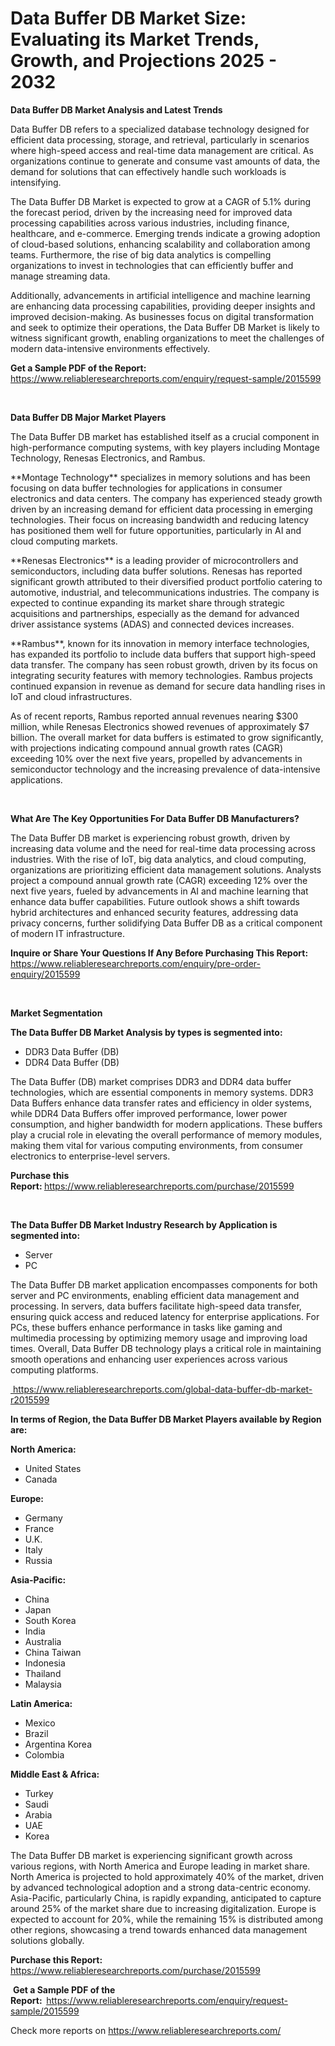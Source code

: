 <p><h1>Data Buffer DB Market Size: Evaluating its Market Trends, Growth, and Projections 2025 - 2032</h1></p><p><strong>Data Buffer DB Market Analysis and Latest Trends</strong></p>
<p><p>Data Buffer DB refers to a specialized database technology designed for efficient data processing, storage, and retrieval, particularly in scenarios where high-speed access and real-time data management are critical. As organizations continue to generate and consume vast amounts of data, the demand for solutions that can effectively handle such workloads is intensifying.</p><p>The Data Buffer DB Market is expected to grow at a CAGR of 5.1% during the forecast period, driven by the increasing need for improved data processing capabilities across various industries, including finance, healthcare, and e-commerce. Emerging trends indicate a growing adoption of cloud-based solutions, enhancing scalability and collaboration among teams. Furthermore, the rise of big data analytics is compelling organizations to invest in technologies that can efficiently buffer and manage streaming data.</p><p>Additionally, advancements in artificial intelligence and machine learning are enhancing data processing capabilities, providing deeper insights and improved decision-making. As businesses focus on digital transformation and seek to optimize their operations, the Data Buffer DB Market is likely to witness significant growth, enabling organizations to meet the challenges of modern data-intensive environments effectively.</p></p>
<p><strong>Get a Sample PDF of the Report:&nbsp;</strong> <a href="https://www.reliableresearchreports.com/enquiry/request-sample/2015599?utm_campaign=1581&utm_medium=2&utm_source=Github&utm_content=ia&utm_term=17012025&utm_id=data-buffer-db">https://www.reliableresearchreports.com/enquiry/request-sample/2015599</a></p>
<p>&nbsp;</p>
<p><strong>Data Buffer DB Major Market Players</strong></p>
<p><p>The Data Buffer DB market has established itself as a crucial component in high-performance computing systems, with key players including Montage Technology, Renesas Electronics, and Rambus. </p><p>**Montage Technology** specializes in memory solutions and has been focusing on data buffer technologies for applications in consumer electronics and data centers. The company has experienced steady growth driven by an increasing demand for efficient data processing in emerging technologies. Their focus on increasing bandwidth and reducing latency has positioned them well for future opportunities, particularly in AI and cloud computing markets. </p><p>**Renesas Electronics** is a leading provider of microcontrollers and semiconductors, including data buffer solutions. Renesas has reported significant growth attributed to their diversified product portfolio catering to automotive, industrial, and telecommunications industries. The company is expected to continue expanding its market share through strategic acquisitions and partnerships, especially as the demand for advanced driver assistance systems (ADAS) and connected devices increases.</p><p>**Rambus**, known for its innovation in memory interface technologies, has expanded its portfolio to include data buffers that support high-speed data transfer. The company has seen robust growth, driven by its focus on integrating security features with memory technologies. Rambus projects continued expansion in revenue as demand for secure data handling rises in IoT and cloud infrastructures.</p><p>As of recent reports, Rambus reported annual revenues nearing $300 million, while Renesas Electronics showed revenues of approximately $7 billion. The overall market for data buffers is estimated to grow significantly, with projections indicating compound annual growth rates (CAGR) exceeding 10% over the next five years, propelled by advancements in semiconductor technology and the increasing prevalence of data-intensive applications.</p></p>
<p>&nbsp;</p>
<p><strong>What Are The Key Opportunities For Data Buffer DB Manufacturers?</strong></p>
<p><p>The Data Buffer DB market is experiencing robust growth, driven by increasing data volume and the need for real-time data processing across industries. With the rise of IoT, big data analytics, and cloud computing, organizations are prioritizing efficient data management solutions. Analysts project a compound annual growth rate (CAGR) exceeding 12% over the next five years, fueled by advancements in AI and machine learning that enhance data buffer capabilities. Future outlook shows a shift towards hybrid architectures and enhanced security features, addressing data privacy concerns, further solidifying Data Buffer DB as a critical component of modern IT infrastructure.</p></p>
<p><strong>Inquire or Share Your Questions If Any Before Purchasing This Report:</strong> <a href="https://www.reliableresearchreports.com/enquiry/pre-order-enquiry/2015599?utm_campaign=1581&utm_medium=2&utm_source=Github&utm_content=ia&utm_term=17012025&utm_id=data-buffer-db">https://www.reliableresearchreports.com/enquiry/pre-order-enquiry/2015599</a></p>
<p>&nbsp;</p>
<p><strong>Market Segmentation</strong></p>
<p><strong>The Data Buffer DB Market Analysis by types is segmented into:</strong></p>
<p><ul><li>DDR3 Data Buffer (DB)</li><li>DDR4 Data Buffer (DB)</li></ul></p>
<p><p>The Data Buffer (DB) market comprises DDR3 and DDR4 data buffer technologies, which are essential components in memory systems. DDR3 Data Buffers enhance data transfer rates and efficiency in older systems, while DDR4 Data Buffers offer improved performance, lower power consumption, and higher bandwidth for modern applications. These buffers play a crucial role in elevating the overall performance of memory modules, making them vital for various computing environments, from consumer electronics to enterprise-level servers.</p></p>
<p><strong>Purchase this Report:&nbsp;</strong><a href="https://www.reliableresearchreports.com/purchase/2015599?utm_campaign=1581&utm_medium=2&utm_source=Github&utm_content=ia&utm_term=17012025&utm_id=data-buffer-db">https://www.reliableresearchreports.com/purchase/2015599</a></p>
<p>&nbsp;</p>
<p><strong>The Data Buffer DB Market Industry Research by Application is segmented into:</strong></p>
<p><ul><li>Server</li><li>PC</li></ul></p>
<p><p>The Data Buffer DB market application encompasses components for both server and PC environments, enabling efficient data management and processing. In servers, data buffers facilitate high-speed data transfer, ensuring quick access and reduced latency for enterprise applications. For PCs, these buffers enhance performance in tasks like gaming and multimedia processing by optimizing memory usage and improving load times. Overall, Data Buffer DB technology plays a critical role in maintaining smooth operations and enhancing user experiences across various computing platforms.</p></p>
<p><a href="https://www.reliableresearchreports.com/global-data-buffer-db-market-r2015599?utm_campaign=1581&utm_medium=2&utm_source=Github&utm_content=ia&utm_term=17012025&utm_id=data-buffer-db">&nbsp;https://www.reliableresearchreports.com/global-data-buffer-db-market-r2015599</a></p>
<p><strong>In terms of Region, the Data Buffer DB Market Players available by Region are:</strong></p>
<p>
    <p> <strong> North America: </strong>
        <ul>
            <li>United States</li>
            <li>Canada</li>
        </ul>
        </p> 
    <p> <strong> Europe: </strong>
        <ul>
            <li>Germany</li>
            <li>France</li>
            <li>U.K.</li>
            <li>Italy</li>
            <li>Russia</li>
        </ul>
        </p> 
    <p> <strong> Asia-Pacific: </strong>
        <ul>
            <li>China</li>
            <li>Japan</li>
            <li>South Korea</li>
            <li>India</li>
            <li>Australia</li>
            <li>China Taiwan</li>
            <li>Indonesia</li>
            <li>Thailand</li>
            <li>Malaysia</li>
        </ul>
        </p> 
    <p> <strong> Latin America: </strong>
        <ul>
            <li>Mexico</li>
            <li>Brazil</li>
            <li>Argentina Korea</li>
            <li>Colombia</li>
        </ul>
        </p> 
    <p> <strong> Middle East & Africa: </strong>
        <ul>
            <li>Turkey</li>
            <li>Saudi</li>
            <li>Arabia</li>
            <li>UAE</li>
            <li>Korea</li>
        </ul>
    </p>
    </p>
<p><p>The Data Buffer DB market is experiencing significant growth across various regions, with North America and Europe leading in market share. North America is projected to hold approximately 40% of the market, driven by advanced technological adoption and a strong data-centric economy. Asia-Pacific, particularly China, is rapidly expanding, anticipated to capture around 25% of the market share due to increasing digitalization. Europe is expected to account for 20%, while the remaining 15% is distributed among other regions, showcasing a trend towards enhanced data management solutions globally.</p></p>
<p><strong>Purchase this Report: </strong><a href="https://www.reliableresearchreports.com/purchase/2015599?utm_campaign=1581&utm_medium=2&utm_source=Github&utm_content=ia&utm_term=17012025&utm_id=data-buffer-db">https://www.reliableresearchreports.com/purchase/2015599</a></p>
<p>&nbsp;<strong>Get a Sample PDF of the Report:&nbsp;&nbsp;</strong><a href="https://www.reliableresearchreports.com/enquiry/request-sample/2015599?utm_campaign=1581&utm_medium=2&utm_source=Github&utm_content=ia&utm_term=17012025&utm_id=data-buffer-db">https://www.reliableresearchreports.com/enquiry/request-sample/2015599</a></p>
<p><strong></strong></p>
<p>Check more reports on <a href="https://www.reliableresearchreports.com/?utm_campaign=1581&utm_medium=2&utm_source=Github&utm_content=ia&utm_term=17012025&utm_id=data-buffer-db">https://www.reliableresearchreports.com/</a></p>